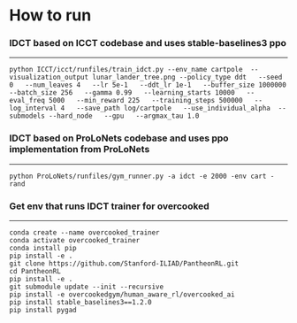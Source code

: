 # How to run

### IDCT based on ICCT codebase and uses stable-baselines3 ppo
----------------------------------------------------------
`python ICCT/icct/runfiles/train_idct.py --env_name cartpole  --visualization_output lunar_lander_tree.png --policy_type ddt   --seed 0   --num_leaves 4   --lr 5e-1   --ddt_lr 1e-1   --buffer_size 1000000   --batch_size 256   --gamma 0.99   --learning_starts 10000   --eval_freq 5000   --min_reward 225   --training_steps 500000   --log_interval 4   --save_path log/cartpole   --use_individual_alpha  --submodels --hard_node   --gpu   --argmax_tau 1.0`

### IDCT based on ProLoNets codebase and uses ppo implementation from ProLoNets
---------------------------------------------------------------------------
`python ProLoNets/runfiles/gym_runner.py -a idct -e 2000 -env cart -rand`

### Get env that runs IDCT trainer for overcooked
-------------------------------------------------
```
conda create --name overcooked_trainer
conda activate overcooked_trainer
conda install pip
pip install -e .
git clone https://github.com/Stanford-ILIAD/PantheonRL.git
cd PantheonRL
pip install -e .
git submodule update --init --recursive
pip install -e overcookedgym/human_aware_rl/overcooked_ai
pip install stable_baselines3==1.2.0
pip install pygad
```
